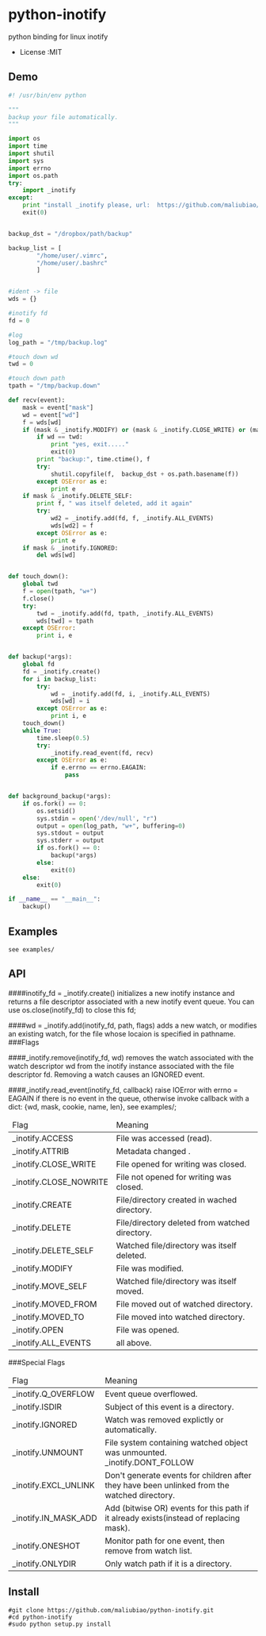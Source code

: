 python-inotify
==============
python binding for linux inotify 

* License     :MIT 

## Demo 
```python
#! /usr/bin/env python

"""
backup your file automatically.  
"""

import os
import time
import shutil
import sys
import errno 
import os.path
try:
    import _inotify
except:
    print "install _inotify please, url:  https://github.com/maliubiao/python_inotify"
    exit(0)


backup_dst = "/dropbox/path/backup"

backup_list = [
        "/home/user/.vimrc",
        "/home/user/.bashrc"
        ] 


#ident -> file
wds = {}

#inotify fd
fd = 0

#log
log_path = "/tmp/backup.log"

#touch down wd
twd = 0

#touch down path
tpath = "/tmp/backup.down"

def recv(event): 
    mask = event["mask"] 
    wd = event["wd"]            
    f = wds[wd] 
    if (mask & _inotify.MODIFY) or (mask & _inotify.CLOSE_WRITE) or (mask & _inotify.ATTRIB): 
        if wd == twd:
            print "yes, exit....."
            exit(0) 
        print "backup:", time.ctime(), f 
        try:
            shutil.copyfile(f,  backup_dst + os.path.basename(f))
        except OSError as e:
            print e 
    if mask & _inotify.DELETE_SELF:
        print f, " was itself deleted, add it again"
        try:
            wd2 = _inotify.add(fd, f, _inotify.ALL_EVENTS) 
            wds[wd2] = f 
        except OSError as e:
            print e 
    if mask & _inotify.IGNORED:
        del wds[wd]


def touch_down():
    global twd 
    f = open(tpath, "w+")
    f.close()
    try:
        twd = _inotify.add(fd, tpath, _inotify.ALL_EVENTS)
        wds[twd] = tpath
    except OSError:
        print i, e


def backup(*args):
    global fd
    fd = _inotify.create() 
    for i in backup_list: 
        try:
            wd = _inotify.add(fd, i, _inotify.ALL_EVENTS)
            wds[wd] = i 
        except OSError as e:
            print i, e
    touch_down()
    while True:
        time.sleep(0.5)
        try:
            _inotify.read_event(fd, recv)
        except OSError as e: 
            if e.errno == errno.EAGAIN:
                pass 


def background_backup(*args): 
    if os.fork() == 0:
        os.setsid()        
        sys.stdin = open('/dev/null', "r")
        output = open(log_path, "w+", buffering=0)
        sys.stdout = output
        sys.stderr = output
        if os.fork() == 0:
            backup(*args)
        else:
            exit(0)
    else:
        exit(0)

if __name__ == "__main__": 
    backup()

```

## Examples
    
    see examples/ 

## API
####inotify_fd = _inotify.create()
initializes a new inotify instance and returns a file descriptor associated with a new inotify event queue. You can use os.close(inotify_fd) to close this fd;

####wd = _inotify.add(inotify_fd, path, flags)
adds a new watch, or modifies an existing watch, for the file whose locaion is specified in pathname.
###Flags

####_inotify.remove(inotify_fd, wd)
removes the watch associated with the watch descriptor wd from the inotify instance associated with the file descriptor fd. Removing a watch causes an IGNORED event.

####_inotify.read_event(inotify_fd, callback)
raise IOError with errno = EAGAIN if there is no event in the queue, otherwise invoke callback with a dict: {wd, mask, cookie, name, len}, see examples/;

<table>
<thead>
<tr>
    <td> Flag </td>
    <td> Meaning </td>
</tr>
</thead>
<tbody>
<tr>
<td>_inotify.ACCESS</td>
<td> File was accessed (read).</td>
</tr>
<tr>
<td>_inotify.ATTRIB</td>
<td>  Metadata changed .</td>
</tr>
<tr>
<td>_inotify.CLOSE_WRITE</td>
<td>  File opened for writing was closed.</td>
</tr>
<tr>
<td>_inotify.CLOSE_NOWRITE</td>
<td>  File not opened for writing was closed.</td>
</tr>
<tr>
<td>_inotify.CREATE</td>
<td>  File/directory created in wached directory.</td>
</tr>
<tr>
<td>_inotify.DELETE</td>
<td>  File/directory deleted from watched directory.</td>
</tr>
<tr>
<td>_inotify.DELETE_SELF</td>
<td>  Watched file/directory was itself deleted.</td>
</tr>
<tr>
<td>_inotify.MODIFY</td>
<td>  File was modified.</td>
</tr>
<tr>
<td>_inotify.MOVE_SELF</td>
<td>  Watched file/directory was itself moved.</td>
</tr>
<tr>
<td>_inotify.MOVED_FROM</td>
<td>  File moved out of watched directory.</td>
</tr>
<tr>
<td>_inotify.MOVED_TO</td>
<td>  File moved into watched directory.</td>
</tr>
<tr>
<td>_inotify.OPEN</td>
<td>  File was opened.</td>
</tr>
<tr>
<td>_inotify.ALL_EVENTS</td>
<td> all above.</td>
</tr>

</tbody>
</table>

###Special Flags

<table>
<thead>
<tr>
    <td> Flag </td>
    <td> Meaning </td>
</tr>
</thead>
<tbody>
<tr>
<td>_inotify.Q_OVERFLOW</td>
<td>  Event queue overflowed.</td>
</tr>
<tr>
<td>_inotify.ISDIR</td>
<td>  Subject of this event is a directory.</td>
</tr>
<tr>
<td>_inotify.IGNORED</td>
<td>  Watch was removed explictly or automatically.</td>
</tr>
<tr>
<td>_inotify.UNMOUNT</td>
<td>  File system containing watched object was unmounted. _inotify.DONT_FOLLOW</td>
</tr>
<tr>
<td>_inotify.EXCL_UNLINK</td>
<td> Don't generate events for children after they have been unlinked from the watched directory.</td>
</tr>
<tr>
<td>_inotify.IN_MASK_ADD</td>
<td> Add (bitwise OR) events for this path if it already exists(instead of replacing mask).</td>
</tr>
<tr>
<td>_inotify.ONESHOT</td>
<td> Monitor path for one event, then remove from watch list.</td>
</tr>
<tr>
<td>_inotify.ONLYDIR</td>
<td> Only watch path if it is a directory.</td>
</tr>

</tbody>
</table>


###
## Install 
    #git clone https://github.com/maliubiao/python-inotify.git
    #cd python-inotify
    #sudo python setup.py install

